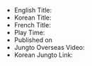 * English Title: 
* Korean Title: 
* French Title: 
* Play Time: 
* Published on 
* Jungto Overseas Video: 
* Korean Jungto Link: 
